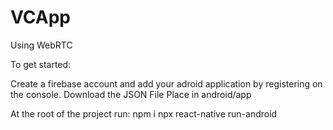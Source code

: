 # VCApp
Using WebRTC

To get started:

Create a firebase account and add your adroid application by registering on the console.
Download the JSON File 
Place in android/app

At the root of the project run:
npm i
npx react-native run-android
